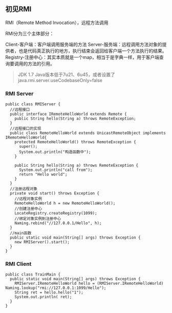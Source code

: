 ## 初见RMI
RMI（Remote Method Invocation），远程⽅法调⽤

RMI分为三个主体部分：

Client-客户端：客户端调用服务端的方法
Server-服务端：远程调用方法对象的提供者，也是代码真正执行的地方，执行结束会返回给客户端一个方法执行的结果。
Registry-注册中心：其实本质就是一个map，相当于是字典一样，用于客户端查询要调用的方法的引用。

> JDK 1.7
Java版本低于7u21、6u45，或者设置了 java.rmi.server.useCodebaseOnly=false

### RMI Server

```
public class RMIServer {
  //远程接口
  public interface IRemoteHelloWorld extends Remote {
    public String hello(String a) throws RemoteException;
  }
  //远程接口的实现
  public class RemoteHelloWorld extends UnicastRemoteObject implements IRemoteHelloWorld{
    protected RemoteHelloWorld() throws RemoteException {
      super();
      System.out.println("构造函数中");
    }

    public String hello(String a) throws RemoteException {
      System.out.println("call from");
      return "Hello world";
    }
  }
  //注册远程对象
  private void start() throws Exception {
    //远程对象实例
    RemoteHelloWorld h = new RemoteHelloWorld();
    //创建注册中心
    LocateRegistry.createRegistry(1099);
    //绑定对象实例到注册中心
    Naming.rebind("//127.0.0.1/Hello", h);
  }
  //main函数
  public static void main(String[] args) throws Exception {
    new RMIServer().start();
  }
}

```

### RMI Client
```
public class TrainMain {
  public static void main(String[] args) throws Exception {
    RMIServer.IRemoteHelloWorld hello = (RMIServer.IRemoteHelloWorld) Naming.lookup("rmi://127.0.0.1:1099/Hello");
    String ret = hello.hello("1");
    System.out.println( ret);
  }
}
```